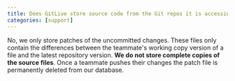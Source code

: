 ```yaml
---
title: Does GitLive store source code from the Git repos it is accessing?
categories: [support]
---
```


No, we only store patches of the uncommitted changes. These files only contain the differences between the teammate's working copy version of a file and the latest repository version. **We do not store complete copies of the source files**. Once a teammate pushes their changes the patch file is permanently deleted from our database.
